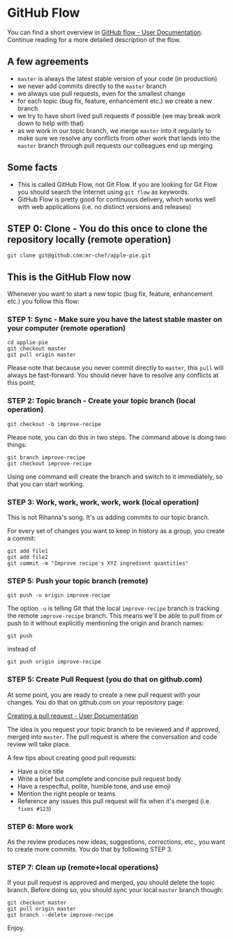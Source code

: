 # GitHub Flow

You can find a short overview in [GitHub flow - User Documentation](https://help.github.com/articles/github-flow/). Continue reading for a more detailed description of the flow.

## A few agreements

- `master` is always the latest stable version of your code (in production)
- we never add commits directly to the `master` branch
- we always use pull requests, even for the smallest change
- for each topic (bug fix, feature, enhancement etc.) we create a new branch
- we try to have short lived pull requests if possible (we may break work down to help with that)
- as we work in our topic branch, we merge `master` into it regularly to make sure we resolve any conflicts from other work that lands into the `master` branch through pull requests our colleagues end up merging

## Some facts

- This is called GitHub Flow, not Git Flow. If you are looking for Git Flow you should search the Internet using `git flow` as keywords.
- GitHub Flow is pretty good for continuous delivery, which works well with web applications (i.e. no distinct versions and releases)

## STEP 0: Clone - You do this once to clone the repository locally (remote operation)

```shell
git clone git@github.com:mr-chef/apple-pie.git
```

## This is the GitHub Flow now

Whenever you want to start a new topic (bug fix, feature, enhancement etc.) you follow this flow:

### STEP 1: Sync - Make sure you have the latest stable master on your computer (remote operation)

```shell
cd applie-pie
git checkout master
git pull origin master
```

Please note that because you never commit directly to `master`, this `pull` will always be fast-forward. You should never have to resolve any conflicts at this point.

### STEP 2: Topic branch - Create your topic branch (local operation)

```shell
git checkout -b improve-recipe
```

Please note, you can do this in two steps. The command above is doing two things:

```shell
git branch improve-recipe
git checkout improve-recipe
```

Using one command will create the branch and switch to it immediately, so that you can start working.

### STEP 3: Work, work, work, work, work (local operation)

This is not Rihanna's song. It's us adding commits to our topic branch.

For every set of changes you want to keep in history as a group, you create a commit:

```
git add file1
git add file2
git commit -m "Improve recipe's XYZ ingredient quantities"
```

### STEP 5: Push your topic branch (remote)

```
git push -u origin improve-recipe
```

The option `-u` is telling Git that the local `improve-recipe` branch is tracking the remote `improve-recipe` branch. This means we'll be able to pull from or push to it without explicitly mentioning the origin and branch names:

```
git push
```

instead of

```
git push origin improve-recipe
```

### STEP 5: Create Pull Request (you do that on github.com)

At some point, you are ready to create a new pull request with your changes. You do that on github.com on your repository page:

[Creating a pull request - User Documentation](https://help.github.com/articles/creating-a-pull-request/)

The idea is you request your topic branch to be reviewed and if approved, merged into `master`. The pull request is where the conversation and code review will take place.

A few tips about creating good pull requests:

- Have a nice title
- Write a brief but complete and concise pull request body
- Have a respecftul, polite, humble tone, and use emoji
- Mention the right people or teams
- Reference any issues this pull request will fix when it's merged (i.e. `fixes #123`)

### STEP 6: More work

As the review produces new ideas, suggestions, corrections, etc., you want to create more commits. You do that by following STEP 3.

### STEP 7: Clean up (remote+local operations)

If your pull request is approved and merged, you should delete the topic branch. Before doing so, you should sync your local `master` branch though:

```
git checkout master
git pull origin master
git branch --delete improve-recipe
```

Enjoy.
